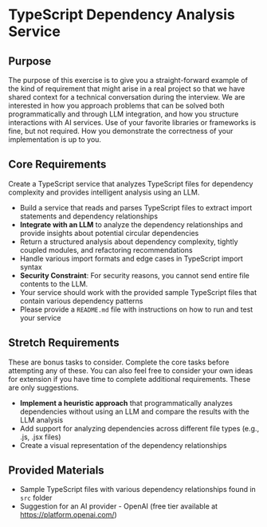 # **TypeScript Dependency Analysis Service**

## **Purpose**
The purpose of this exercise is to give you a straight-forward example of the kind of requirement that might arise in a real project so that we have shared context for a technical conversation during the interview. We are interested in how you approach problems that can be solved both programmatically and through LLM integration, and how you structure interactions with AI services. Use of your favorite libraries or frameworks is fine, but not required. How you demonstrate the correctness of your implementation is up to you.

## **Core Requirements**

Create a TypeScript service that analyzes TypeScript files for dependency complexity and provides intelligent analysis using an LLM.

- Build a service that reads and parses TypeScript files to extract import statements and dependency relationships
- **Integrate with an LLM** to analyze the dependency relationships and provide insights about potential circular dependencies
- Return a structured analysis about dependency complexity, tightly coupled modules, and refactoring recommendations
- Handle various import formats and edge cases in TypeScript import syntax
- **Security Constraint**: For security reasons, you cannot send entire file contents to the LLM.
- Your service should work with the provided sample TypeScript files that contain various dependency patterns
- Please provide a `README.md` file with instructions on how to run and test your service

## **Stretch Requirements**

These are bonus tasks to consider. Complete the core tasks before attempting any of these. You can also feel free to consider your own ideas for extension if you have time to complete additional requirements. These are only suggestions.

- **Implement a heuristic approach** that programmatically analyzes dependencies without using an LLM and compare the results with the LLM analysis
- Add support for analyzing dependencies across different file types (e.g., .js, .jsx files)
- Create a visual representation of the dependency relationships

## **Provided Materials**
- Sample TypeScript files with various dependency relationships found in `src` folder
- Suggestion for an AI provider - OpenAI (free tier available at https://platform.openai.com/)
